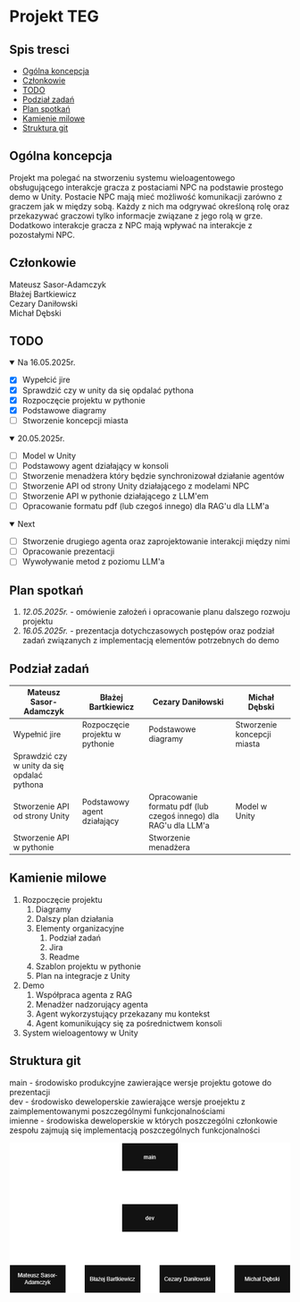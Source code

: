 # Projekt TEG

## Spis tresci
- [Ogólna koncepcja](#ogólna-koncepcja)
- [Członkowie](#członkowie)
- [TODO](#todo)
- [Podział zadań](#podział-zadań)
- [Plan spotkań](#plan-spotkań)
- [Kamienie milowe](#kamienie-milowe)
- [Struktura git](#struktura-git)

## Ogólna koncepcja
Projekt ma polegać na stworzeniu systemu wieloagentowego obsługującego interakcje gracza z postaciami NPC na podstawie prostego demo w Unity. Postacie NPC mają mieć możliwość komunikacji zarówno z graczem jak w między sobą. Każdy z nich ma odgrywać określoną rolę oraz przekazywać graczowi tylko informacje związane z jego rolą w grze. Dodatkowo interakcje gracza z NPC mają wpływać na interakcje z pozostałymi NPC.

## Członkowie

Mateusz Sasor-Adamczyk <br/>
Błażej Bartkiewicz <br/>
Cezary Daniłowski <br/>
Michał Dębski <br/>

## TODO

<details open>
  <summary>Na 16.05.2025r.</summary>

  - [x] Wypełcić jire
  - [x] Sprawdzić czy w unity da się opdalać pythona
  - [x] Rozpoczęcie projektu w pythonie
  - [x] Podstawowe diagramy
  - [ ] Stworzenie koncepcji miasta

</details>

<details open>
  <summary>20.05.2025r.</summary>

  - [ ] Model w Unity
  - [ ] Podstawowy agent działający w konsoli
  - [ ] Stworzenie menadżera który będzie synchronizował działanie agentów
  - [ ] Stworzenie API od strony Unity działającego z modelami NPC
  - [ ] Stworzenie API w pythonie działającego z LLM'em
  - [ ] Opracowanie formatu pdf (lub czegoś innego) dla RAG'u dla LLM'a

</details>

<details open>
  <summary>Next</summary>

  - [ ] Stworzenie drugiego agenta oraz zaprojektowanie interakcji między nimi
  - [ ] Opracowanie prezentacji
  - [ ] Wywoływanie metod z poziomu LLM'a

</details>

## Plan spotkań

1. *12.05.2025r.* - omówienie założeń i opracowanie planu dalszego rozwoju projektu
2. *16.05.2025r.* - prezentacja dotychczasowych postępów oraz podział zadań związanych z implementacją elementów potrzebnych do demo

## Podział zadań
| Mateusz Sasor-Adamczyk | Błażej Bartkiewicz | Cezary Daniłowski | Michał Dębski |
| -- | -- | -- | -- |
| Wypełnić jire | Rozpoczęcie projektu w pythonie | Podstawowe diagramy | Stworzenie koncepcji miasta |
| Sprawdzić czy w unity da się opdalać pythona | | |
| Stworzenie API od strony Unity | Podstawowy agent działający | Opracowanie formatu pdf (lub czegoś innego) dla RAG'u dla LLM'a | Model w Unity |
| Stworzenie API w pythonie |  | Stworzenie menadżera |  |

## Kamienie milowe
1. Rozpoczęcie projektu
   1. Diagramy
   2. Dalszy plan działania
   3. Elementy organizacyjne
      1. Podział zadań
      2. Jira
      3. Readme
   4. Szablon projektu w pythonie
   5. Plan na integracje z Unity
2. Demo
   1. Współpraca agenta z RAG
   2. Menadżer nadzorujący agenta
   3. Agent wykorzystujący przekazany mu kontekst
   4. Agent komunikujący się za pośrednictwem konsoli
3. System wieloagentowy w Unity

## Struktura git
main - środowisko produkcyjne zawierające wersje projektu gotowe do prezentacji <br/>
dev - środowisko deweloperskie zawierające wersje proejektu z zaimplementowanymi poszczególnymi funkcjonalnościami <br/>
imienne - środowiska deweloperskie w których poszczególni członkowie zespołu zajmują się implementacją poszczególnych funkcjonalności

![diagram-struktury-git](./readme_img/diagram_struktury_git.drawio.png)
